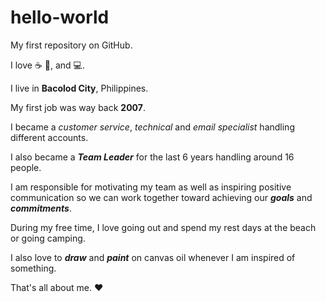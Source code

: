 # hello-world

My first repository on GitHub.

I love :coffee: :pizza:, and :computer:.

I live in <strong>Bacolod City</strong>, Philippines.

My first job was way back <strong>2007</strong>.

I became a <em>customer service</em>, <em>technical</em> and <em>email specialist</em> handling different accounts.

I also became a <em><strong>Team Leader</strong></em> for the last 6 years handling around 16 people.

I am responsible for motivating my team as well as inspiring positive communication so we can work together toward achieving our <em><strong>goals</strong></em> and <em><strong>commitments</strong></em>.

During my free time, I love going out and spend my rest days at the beach or going camping.

I also love to <em><strong>draw</strong></em> and <em><strong>paint</strong></em> on canvas oil whenever I am inspired of something.

That's all about me. :heart:
